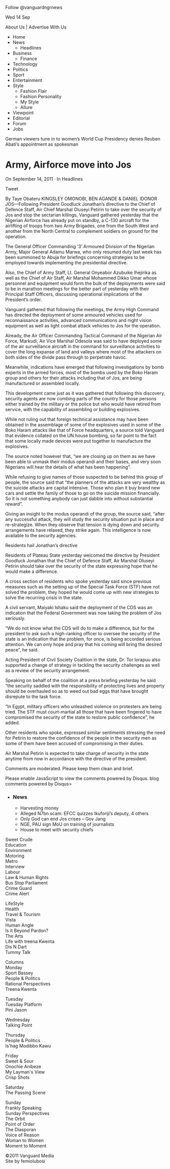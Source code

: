 Follow @vanguardngrnews

Wed 14 Sep 

About Us | Advertise With Us

  * Home
  * News
    * Headlines
  * Business
    * Finance
  * Technology
  * Politics
  * Sport
  * Entertainment
  * Style
    * Fashion Flair
    * Fashion Personality
    * My Style
    * Allure
  * Viewpoint
  * Editorial
  * Forum
  * Jobs



German viewers tune in to women’s World Cup Presidency denies Reuben Abati’s appointment as spokesman

# Army, Airforce move into Jos

On September 14, 2011 · In Headlines

Tweet

By Taye Obateru KINGSLEY OMONOBI, BEN AGANDE & DANIEL IDONOR  
JOS—Following President Goodluck Jonathan’s directive to the Chief of Defence Staff, Air Chief Marshal Oluseyi Petirin to take over the security of Jos and stop the sectarian killings, Vanguard gathered yesterday that the Nigerian Airforce has already put on standby, a C-130 aircraft for the airlifting of troops from two Army Brigades, one from the South West and another from the North Central to complement soldiers on ground for the operation.

The General Officer Commanding ‘3’ Armoured Division of the Nigerian Army, Major General Adamu Marwa, who only resumed duty last week has been summoned to Abuja for briefings concerning strategies to be employed towards implementing the presidential directive.

Also, the Chief of Army Staff, Lt. General Onyeabor Azubuike Ihejirika as well as the Chief of Air Staff, Air Marshal Mohammed Dikko Umar whose personnel and equipment would form the bulk of the deployments were said to be in marathon meetings for the better part of yesterday with their Principal Staff Officers, discussing operational implications of the President’s order.

Vanguard gathered that following the meetings, the Army High Command has directed the deployment of some armoured vehicles used for reconnaissance activities, advanced communications and night vision equipment as well as light combat attack vehicles to Jos for the operation.

Already, the Air Officer Commanding Tactical Command of the Nigerian Air Force, Markudi, Air Vice Marshal Odesola was said to have deployed some of the air surveillance aircraft in the command for surveillance activities to cover the long expanse of land and valleys where most of the attackers on both sides of the divide pass through to perpetrate havoc.

Meanwhile, indications have emerged that following investigations by bomb experts in the armed forces, most of the bombs used by the Boko Haram group and others for their attacks including that of Jos, are being manufactured or assembled locally.

This development came just as it was gathered that following this discovery, security agents are now combing parts of the country for those persons either trained by the military or the police but who would have retired from service, with the capability of assembling or building explosives.

While not ruling out that foreign technical assistance may have been obtained in the assemblage of some of the explosives used in some of the Boko Haram attacks like that of Force headquarters, a source told Vanguard that evidence collated on the UN house bombing, so far point to the fact that some locally made devices were put together to manufacture the explosives.

The source noted however that, “we are closing up on them as we have been able to unmask their modus operandi and their bases, and very soon Nigerians will hear the details of what has been happening”.

While refusing to give names of those suspected to be behind this group of people, the source said that “the planners of the attacks are very wealthy as the suicide attacks are capital intensive. Those who plan it buy brand new cars and settle the family of those to go on the suicide mission financially. So it is not something anybody can just dabble into without substantial reward”.

Giving an insight to the modus operandi of the group, the source said, “after any successful attack, they will study the security situation put in place and re-strategize. When they observe that tension is dying down and security arrangements have relaxed, they strike again. This intelligence is now available to the security agencies.

Residents hail Jonathan’s directive

Residents of Plateau State yesterday welcomed the directive by President Goodluck Jonathan that the Chief of Defence Staff, Air Marshal Oluseyi Petirin should take over the security of the state expressing hope that he would make a difference.

A cross section of residents who spoke yesterday said since previous measures such as the setting up of the Special Task Force \(STF\) have not solved the problem, they hoped he would come up with new strategies to solve the recurring crisis in the state.

A civil servant, Maiyaki Ishaku said the deployment of the CDS was an indication that the Federal Government was now taking the problem of Jos seriously.

“We do not know what the CDS will do to make a difference, but for the president to ask such a high-ranking officer to oversee the security of the state is an indication that the problem, for once, is being accorded serious attention. We can only hope and pray that his coming will bring the desired peace”, he said.

Acting President of Civil Society Coalition in the state, Dr. Tor Iorapuu also supported a change of strategy in tackling the security challenges as well as a review of the security arrangement.

Speaking on behalf of the coalition at a press briefing yesterday he said “the security saddled with the responsibility of protecting lives and property should be overhauled so as to weed out bad eggs that have brought disrepute to the task force.

“In Egypt, military officers who unleashed violence on protesters are being tried. The STF must court-martial all those that have been fingered to have compromised the security of the state to restore public confidence”, he added.

Other residents who spoke, expressed similar sentiments stressing the need for Petirin to restore the confidence of the people in the security men as some of them have been accused of compromising in their duties.

Air Marshal Petirin is expected to take charge of security in the state anytime from now in accordance with the directive of the president.

Comments are moderated. Please keep them clean and brief.

Please enable JavaScript to view the comments powered by Disqus. blog comments powered by Disqus>

  * ### News

    * Harvesting money
    * Alleged N7bn scam: EFCC quizzes Ikuforiji’s deputy, 4 others
    * Only God can end Jos crises – Gov Jang
    * NGE, PAU sign MoU on training of journalists
    * House to meet with security chiefs




Sweet Crude  
Education  
Environment  
Motoring  
Metro  
Interview  
Labour  
Law & Human Rights  
Bus Stop Parliament  
Crime Guard  
Crime Alert

  
  


LifeStyle  
Health  
Travel & Tourism  
Vista  
Human Angle  
Is it Beyond Pardon?  
The Arts  
Life with treena Kwenta  
Dis N Dart  
Tummy Talk

Columns  
Monday  
Sport Bassey  
People & Politics  
Rational Perspectives   
Treena Kwenta  
  
Tuesday  
Tuesday Platform   
Pini Jason   
  
Wednesday  
Talking Point  
  


  
Thursday  
People & Politics  
Is'hag Modibbo Kawu  
  
Friday  
Sweet & Sour  
Onochie Anibeze  
My Layman's View  
Crisp Shots   
  
Saturday  
The Passing Scene  
  


  
Sunday  
Frankly Speaking  
Sunday Perspectives   
The Orbit  
Point of Order  
The Diasporan  
Voice of Reason  
Woman to Women   
Moment to Moment  
  
  
©2011 Vanguard Media  
Site by femiolubosi

